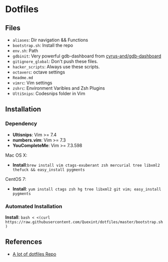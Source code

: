 # Dotfiles

## Files
- `aliases`: Dir navigation && Functions
- `bootstrap.sh`: Install the repo
- `env.sh`: Path
- `gdbinit`: Very powerful gdb-dashboard from [cyrus-and/gdb-dashboard](https://github.com/cyrus-and/gdb-dashboard)
- `gitignore_global`: Don't push these files.
- `hacker_scripts`: Always use these scripts.
- `octaverc`: octave settings
- `Readme.md`
- `vimrc`: Vim settings
- `zshrc`: Environment Varibles and Zsh Plugins
- `UltiSnips`: Codesnips folder in Vim

## Installation

### Dependency

- **Ultisnips**: Vim >= 7.4
- **numbers.vim**: Vim >= 7.3
- **YouCompleteMe**: Vim >= 7.3.598

Mac OS X:
- **Install**:`brew install vim ctags-exuberant zsh mercurial tree libxml2 thefuck && easy_install pygments`

CentOS 7:
- **Install**: `yum install ctags zsh hg tree libxml2 git vim; easy_install pygments`

### Automated Installation
**Install**: `bash < <(curl https://raw.githubusercontent.com/Quexint/dotfiles/master/bootstrap.sh)`

## References
- [A lot of dotfiles Repo](https://github.com/search?o=desc&q=dotfiles&s=stars&type=Repositories&utf8=%E2%9C%93)
